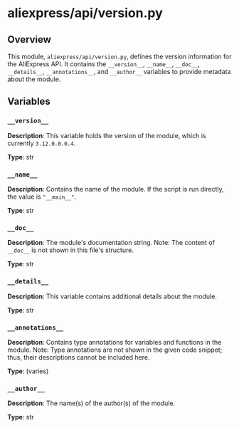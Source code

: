 # aliexpress/api/version.py

## Overview

This module, `aliexpress/api/version.py`, defines the version information for the AliExpress API. It contains the `__version__`, `__name__`, `__doc__`, `__details__`, `__annotations__`, and `__author__` variables to provide metadata about the module.

## Variables

### `__version__`

**Description**:  This variable holds the version of the module, which is currently `3.12.0.0.0.4`.

**Type**: str

### `__name__`

**Description**:  Contains the name of the module.  If the script is run directly, the value is `"__main__"`.

**Type**: str

### `__doc__`

**Description**:  The module's documentation string.  Note:  The content of `__doc__` is not shown in this file's structure.

**Type**: str


### `__details__`

**Description**: This variable contains additional details about the module.


**Type**: str

### `__annotations__`

**Description**: Contains type annotations for variables and functions in the module. Note: Type annotations are not shown in the given code snippet; thus, their descriptions cannot be included here.

**Type**:  (varies)

### `__author__`

**Description**:  The name(s) of the author(s) of the module.

**Type**: str